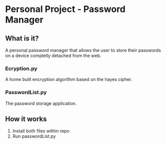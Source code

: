 # Personal Project - Password Manager
## What is it?
A personal password manager that allows the user to store their passwords on a device completly detached from the web.
### Ecryption.py
A home built encryption algorithm based on the hayes cipher.
### PasswordList.py
The password storage application.
## How it works
1. Install both files within repo
2. Run passwordList.py
